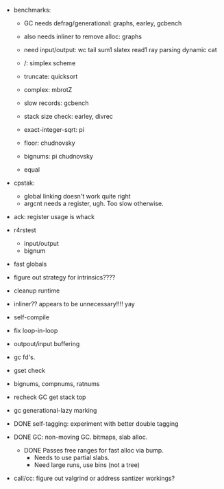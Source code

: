 
* benchmarks:
  * GC needs defrag/generational: graphs, earley, gcbench
  * also needs inliner to remove alloc: graphs
  
  * need input/output: wc tail sum1 slatex read1 ray parsing dynamic cat
  
  * /: simplex scheme 
  * truncate: quicksort
  * complex: mbrotZ
  
  * slow records: gcbench
  * stack size check: earley, divrec

  * exact-integer-sqrt: pi
  * floor: chudnovsky
  * bignums: pi chudnovsky

  * equal
  
* cpstak:
  * global linking doesn't work quite right
  * argcnt needs a register, ugh.  Too slow otherwise.
* ack: register usage is whack

* r4rstest
  * input/output
  * bignum

* fast globals

* figure out strategy for intrinsics????
* cleanup runtime
* inliner?? appears to be unnecessary!!!! yay

* self-compile
* fix loop-in-loop
* outpout/input buffering
* gc fd's.
* gset check
* bignums, compnums, ratnums

* recheck GC get stack top
* gc generational-lazy marking

* DONE self-tagging: experiment with better double tagging

* DONE GC: non-moving GC. bitmaps, slab alloc.  
  * DONE Passes free ranges for fast alloc via bump.
	* Needs to use partial slabs.
	* Need large runs, use bins (not a tree)

* call/cc: figure out valgrind or address santizer workings?
